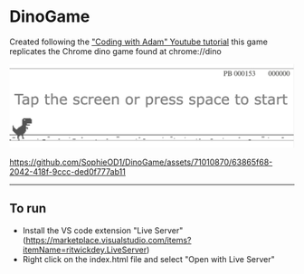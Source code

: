 # DinoGame
Created following the ["Coding with Adam" Youtube tutorial](https://www.youtube.com/watch?v=ooru4pyEv1I) this game replicates the Chrome dino game found at chrome://dino


<img src="images/DinoGame_start_screen.png" alt="DinoGame start screen" />

https://github.com/SophieOD1/DinoGame/assets/71010870/63865f68-2042-418f-9ccc-ded0f777ab11

---
## To run
- Install the VS code extension "Live Server" (https://marketplace.visualstudio.com/items?itemName=ritwickdey.LiveServer)
- Right click on the index.html file and select "Open with Live Server"

